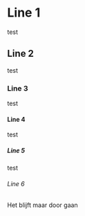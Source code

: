 # Line 1
test
## Line 2
test
### Line 3
test
#### Line 4
test
##### Line 5
test

###### Line 6
Het blijft maar door gaan
